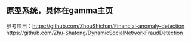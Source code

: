 ## 原型系统，具体在gamma主页
参考项目：https://github.com/ZhouShichan/Financial-anomaly-detection    
https://github.com/Zhu-Shatong/DynamicSocialNetworkFraudDetection
